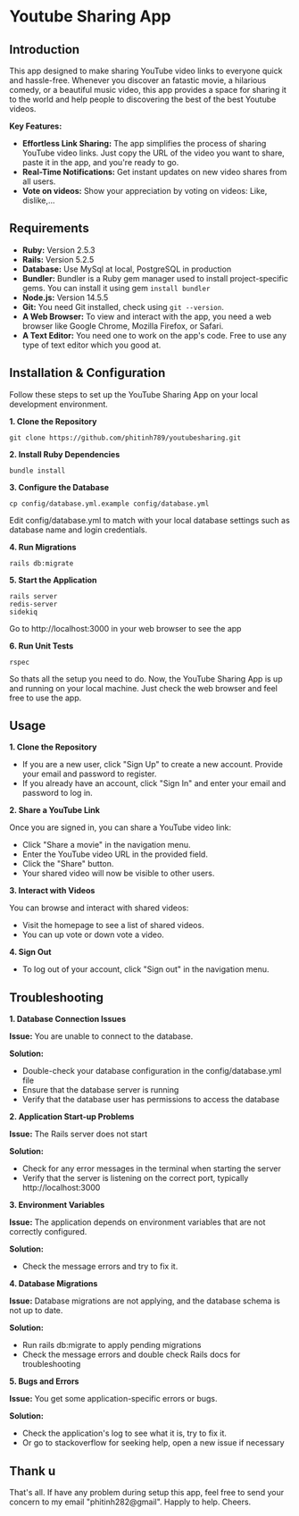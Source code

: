 # Youtube Sharing App
## Introduction
This app designed to make sharing YouTube video links to everyone quick and hassle-free.
Whenever you discover an fatastic movie, a hilarious comedy, or a beautiful music video, this app provides a space for sharing it to the world and help people to discovering the best of the best Youtube videos.

**Key Features:**
* **Effortless Link Sharing:** The app simplifies the process of sharing YouTube video links. Just copy the URL of the video you want to share, paste it in the app, and you're ready to go.
* **Real-Time Notifications:** Get instant updates on new video shares from all users.
* **Vote on videos:** Show your appreciation by voting on videos: Like, dislike,...

## Requirements
* **Ruby:** Version 2.5.3
* **Rails:** Version 5.2.5
* **Database:** Use MySql at local, PostgreSQL in production
* **Bundler:** Bundler is a Ruby gem manager used to install project-specific gems. You can install it using gem `install bundler`
* **Node.js:** Version 14.5.5
* **Git:** You need Git installed, check using `git --version`.
* **A Web Browser:** To view and interact with the app, you need a web browser like Google Chrome, Mozilla Firefox, or Safari.
* **A Text Editor:** You need one to work on the app's code. Free to use any type of text editor which you good at.

## Installation & Configuration
Follow these steps to set up the YouTube Sharing App on your local development environment.

**1. Clone the Repository**
```
git clone https://github.com/phitinh789/youtubesharing.git
```
**2. Install Ruby Dependencies**
```
bundle install
```
**3. Configure the Database**
```
cp config/database.yml.example config/database.yml
```
Edit config/database.yml to match with your local database settings such as database name and login credentials.

**4. Run Migrations**
```
rails db:migrate
```
**5. Start the Application**
```
rails server
redis-server
sidekiq
```
Go to http://localhost:3000 in your web browser to see the app

**6. Run Unit Tests**
```
rspec
```

So thats all the setup you need to do. Now, the YouTube Sharing App is up and running on your local machine. Just check the web browser and feel free to use the app.

## Usage
**1. Clone the Repository**
* If you are a new user, click "Sign Up" to create a new account. Provide your email and password to register.
* If you already have an account, click "Sign In" and enter your email and password to log in.

**2. Share a YouTube Link**

Once you are signed in, you can share a YouTube video link:
* Click "Share a movie" in the navigation menu.
* Enter the YouTube video URL in the provided field.
* Click the "Share" button.
* Your shared video will now be visible to other users.

**3. Interact with Videos**

You can browse and interact with shared videos:
* Visit the homepage to see a list of shared videos.
* You can up vote or down vote a video.

**4. Sign Out**
* To log out of your account, click "Sign out" in the navigation menu.

## Troubleshooting
**1. Database Connection Issues**

**Issue:** You are unable to connect to the database.

**Solution:**

* Double-check your database configuration in the config/database.yml file
* Ensure that the database server is running
* Verify that the database user has permissions to access the database

**2. Application Start-up Problems**

**Issue:** The Rails server does not start

**Solution:**

* Check for any error messages in the terminal when starting the server
* Verify that the server is listening on the correct port, typically http://localhost:3000

**3. Environment Variables**

**Issue:** The application depends on environment variables that are not correctly configured.

**Solution:**

* Check the message errors and try to fix it.

**4. Database Migrations**

**Issue:** Database migrations are not applying, and the database schema is not up to date.

**Solution:**

* Run rails db:migrate to apply pending migrations
* Check the message errors and double check Rails docs for troubleshooting

**5. Bugs and Errors**

**Issue:** You get some application-specific errors or bugs.

**Solution:**

* Check the application's log to see what it is, try to fix it.
* Or go to stackoverflow for seeking help, open a new issue if necessary


## Thank u
That's all. If have any problem during setup this app, feel free to send your concern to my email "phitinh282@gmail".
Happly to help.
Cheers.
